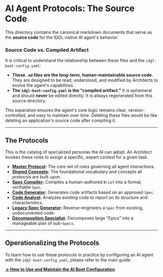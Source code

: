# AI Agent Protocols: The Source Code

This directory contains the canonical markdown documents that serve as the **source code** for the IDGL-native AI agent's behavior.

### Source Code vs. Compiled Artifact

It is critical to understand the relationship between these files and the `idgl-boot-config.yaml`:

*   **These `.md` files are the long-term, human-maintainable source code.** They are designed to be read, understood, and modified by Architects to evolve the agent's capabilities.
*   **The `idgl-boot-config.yaml` is the "compiled artifact."** It is ephemeral and should **never** be edited directly. It is always regenerated from this source directory.

This separation ensures the agent's core logic remains clear, version-controlled, and easy to maintain over time. Deleting these files would be like deleting an application's source code after compiling it.

---

## The Protocols

This is the catalog of specialized personas the AI can adopt. An Architect invokes these roles to assign a specific, expert context for a given task.

*   **[Master Protocol](./00-protocol-master.md):** The core set of rules governing all agent interactions.
*   **[Shared Concepts](./00-protocol-shared-concepts.md):** The foundational vocabulary and concepts all protocols are built upon.
*   **[Spec Compiler](./01-protocol-spec-compiler.md):** Compiles a human-authored `Brief` into a formal, verifiable `Spec`.
*   **[Code Generator](./02-protocol-code-generator.md):** Generates code artifacts based on an approved `Spec`.
*   **[Code Analyst](./03-protocol-code-analyst.md):** Analyzes existing code to report on its structure and characteristics.
*   **[Legacy Spec Generator](./04-protocol-legacy-spec-generator.md):** Reverse-engineers a `Spec` from existing, undocumented code.
*   **[Decomposition Specialist](./05-protocol-decomposition-specialist.md):** Decomposes large "Epics" into a manageable plan of sub-`Specs`.

---

## Operationalizing the Protocols

To learn how to use these protocols in practice by configuring an AI agent with the `idgl-boot-config.yaml`, please refer to the main guide:

**[→ How to Use and Maintain the AI Boot Configuration](../04-ai-agent-boot-config/README.md)**
